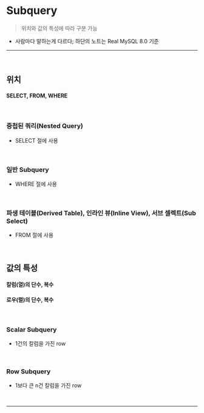 # Subquery
> 위치와 값의 특성에 따라 구분 가능
* 사람마다 말하는게 다르다; 하단의 노트는 Real MySQL 8.0 기준

<hr>
<br>

## 위치
#### SELECT, FROM, WHERE

<br>

### 중첩된 쿼리(Nested Query)
* SELECT 절에 사용

<br>

### 일반 Subquery
* WHERE 절에 사용

<br>

### 파생 테이블(Derived Table), 인라인 뷰(Inline View), 서브 셀렉트(Sub Select)
* FROM 절에 사용

<br>

## 값의 특성
#### 칼럼(열)의 단수, 복수
#### 로우(렬)의 단수, 복수

<br>

### Scalar Subquery
* 1건의 칼럼을 가진 row

<br>

### Row Subquery
* 1보다 큰 n건 칼럼을 가진 row

<br>
<hr>
<br>
